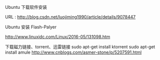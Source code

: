 Ubuntu 下载软件安装

URL :  http://blog.csdn.net/luojiming1990/article/details/9078447

Ubuntu 安装 Flash-Palyer

http://www.linuxidc.com/Linux/2016-05/131098.htm

下载磁力链接、torrent、迅雷链接
sudo apt-get install ktorrent
sudo apt-get install amule
http://www.cnblogs.com/asmer-stone/p/5207591.html
